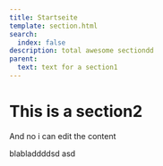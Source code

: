 ```yaml
---
title: Startseite
template: section.html
search:
  index: false
description: total awesome sectiondd
parent:
  text: text for a section1
---
```


# This is a section2

And no i can edit the content

blabladdddsd asd
